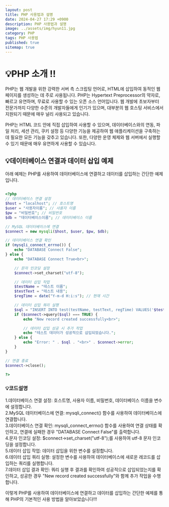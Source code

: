 ```yaml
---
layout: post
title: PHP 사용법과 설명
date: 2024-04-27 17:29 +0900
description: PHP 사용법과 설명
image: ../assets/img/hyun11.jpg
category: PHP
tags: PHP 사용법
published: true
sitemap: true
---
```


# 💡PHP 소개 !!

PHP는 웹 개발을 위한 강력한 서버 측 스크립팅 언어로, HTML에 삽입하여 동적인 웹 페이지를 생성하는 데 주로 사용됩니다. PHP는 Hypertext Preprocessor의 약자로, 빠르고 유연하며, 무료로 사용할 수 있는 오픈 소스 언어입니다. 웹 개발에 초보자부터 전문가까지 다양한 수준의 개발자들에게 인기가 있으며, 대부분의 웹 호스팅 서비스에서 지원되기 때문에 매우 널리 사용되고 있습니다.

PHP는 HTML 코드 안에 직접 삽입하여 사용할 수 있으며, 데이터베이스와의 연동, 파일 처리, 세션 관리, 쿠키 설정 등 다양한 기능을 제공하여 웹 애플리케이션을 구축하는 데 필요한 모든 기능을 갖추고 있습니다. 또한, 다양한 운영 체제와 웹 서버에서 실행할 수 있기 때문에 매우 유연하게 사용할 수 있습니다.

## 💡데이터베이스 연결과 데이터 삽입 예제

아래 예제는 PHP를 사용하여 데이터베이스에 연결하고 데이터를 삽입하는 간단한 예제입니다.
````php

<?php
// 데이터베이스 연결 설정
$host = "localhost"; // 호스트명
$user = "사용자이름"; // 사용자 이름
$pw = "비밀번호"; // 비밀번호
$db = "데이터베이스이름"; // 데이터베이스 이름

// MySQL 데이터베이스에 연결
$connect = new mysqli($host, $user, $pw, $db);

// 데이터베이스 연결 확인
if (mysqli_connect_errno()) {
    echo "DATABASE Connect False";
} else {
    echo "DATABASE Connect True<br>";

    // 문자 인코딩 설정
    $connect->set_charset("utf-8");

    // 데이터 삽입 작업
    $testName = "테스트 이름";
    $testText = "테스트 내용";
    $regTime = date("Y-m-d H:i:s"); // 현재 시간

    // 데이터 삽입 쿼리 실행
    $sql = "INSERT INTO test(testName, testText, regTime) VALUES('$testName', '$testText', '$regTime')";
    if ($connect->query($sql) === TRUE) {
        echo "New record created successfully<br>";

        // 데이터 삽입 성공 시 추가 작업
        echo "테스트 데이터가 성공적으로 삽입되었습니다.";
    } else {
        echo "Error: " . $sql . "<br>" . $connect->error;
    }
}

// 연결 종료
$connect->close();

?>
````
### 💡코드설명

1.데이터베이스 연결 설정: 호스트명, 사용자 이름, 비밀번호, 데이터베이스 이름을 변수에 설정합니다.<br>
2.MySQL 데이터베이스에 연결: mysqli_connect() 함수를 사용하여 데이터베이스에 연결합니다.<br>
3.데이터베이스 연결 확인: mysqli_connect_errno() 함수를 사용하여 연결 상태를 확인하고, 연결에 실패한 경우 "DATABASE Connect False"를 출력합니다.<br>
4.문자 인코딩 설정: $connect->set_charset("utf-8");를 사용하여 utf-8 문자 인코딩을 설정합니다.<br>
5.데이터 삽입 작업: 데이터 삽입을 위한 변수를 설정합니다.<br>
6.데이터 삽입 쿼리 실행: 설정한 변수를 사용하여 데이터베이스에 새로운 레코드를 삽입하는 쿼리를 실행합니다.<br>
7.데이터 삽입 결과 확인: 쿼리 실행 후 결과를 확인하여 성공적으로 삽입되었는지를 확인하고, 성공한 경우 "New record created successfully"와 함께 추가 작업을 수행합니다.


이렇게 PHP를 사용하여 데이터베이스에 연결하고 데이터를 삽입하는 간단한 예제를 통해 PHP의 기본적인 사용 방법을 알아보았습니다!!!